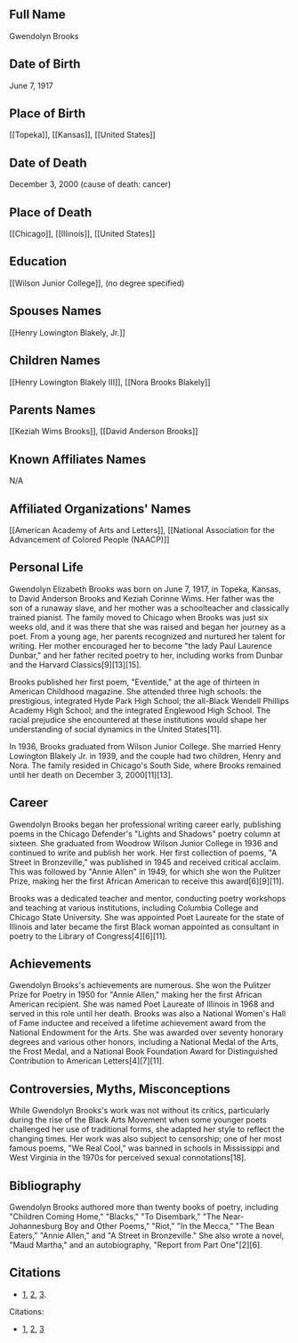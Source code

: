 ## Full Name
Gwendolyn Brooks

## Date of Birth
June 7, 1917

## Place of Birth
[[Topeka]], [[Kansas]], [[United States]]

## Date of Death
December 3, 2000 (cause of death: cancer)

## Place of Death
[[Chicago]], [[Illinois]], [[United States]]

## Education
[[Wilson Junior College]], (no degree specified)

## Spouses Names
[[Henry Lowington Blakely, Jr.]]

## Children Names
[[Henry Lowington Blakely III]], [[Nora Brooks Blakely]]

## Parents Names
[[Keziah Wims Brooks]], [[David Anderson Brooks]]

## Known Affiliates Names
N/A

## Affiliated Organizations' Names
[[American Academy of Arts and Letters]], [[National Association for the Advancement of Colored People (NAACP)]]

## Personal Life

Gwendolyn Elizabeth Brooks was born on June 7, 1917, in Topeka, Kansas, to David Anderson Brooks and Keziah Corinne Wims. Her father was the son of a runaway slave, and her mother was a schoolteacher and classically trained pianist. The family moved to Chicago when Brooks was just six weeks old, and it was there that she was raised and began her journey as a poet. From a young age, her parents recognized and nurtured her talent for writing. Her mother encouraged her to become "the lady Paul Laurence Dunbar," and her father recited poetry to her, including works from Dunbar and the Harvard Classics[9][13][15].

Brooks published her first poem, "Eventide," at the age of thirteen in American Childhood magazine. She attended three high schools: the prestigious, integrated Hyde Park High School; the all-Black Wendell Phillips Academy High School; and the integrated Englewood High School. The racial prejudice she encountered at these institutions would shape her understanding of social dynamics in the United States[11].

In 1936, Brooks graduated from Wilson Junior College. She married Henry Lowington Blakely Jr. in 1939, and the couple had two children, Henry and Nora. The family resided in Chicago's South Side, where Brooks remained until her death on December 3, 2000[11][13].

## Career

Gwendolyn Brooks began her professional writing career early, publishing poems in the Chicago Defender's "Lights and Shadows" poetry column at sixteen. She graduated from Woodrow Wilson Junior College in 1936 and continued to write and publish her work. Her first collection of poems, "A Street in Bronzeville," was published in 1945 and received critical acclaim. This was followed by "Annie Allen" in 1949, for which she won the Pulitzer Prize, making her the first African American to receive this award[6][9][11].

Brooks was a dedicated teacher and mentor, conducting poetry workshops and teaching at various institutions, including Columbia College and Chicago State University. She was appointed Poet Laureate for the state of Illinois and later became the first Black woman appointed as consultant in poetry to the Library of Congress[4][6][11].

## Achievements

Gwendolyn Brooks's achievements are numerous. She won the Pulitzer Prize for Poetry in 1950 for "Annie Allen," making her the first African American recipient. She was named Poet Laureate of Illinois in 1968 and served in this role until her death. Brooks was also a National Women's Hall of Fame inductee and received a lifetime achievement award from the National Endowment for the Arts. She was awarded over seventy honorary degrees and various other honors, including a National Medal of the Arts, the Frost Medal, and a National Book Foundation Award for Distinguished Contribution to American Letters[4][7][11].

## Controversies, Myths, Misconceptions

While Gwendolyn Brooks's work was not without its critics, particularly during the rise of the Black Arts Movement when some younger poets challenged her use of traditional forms, she adapted her style to reflect the changing times. Her work was also subject to censorship; one of her most famous poems, "We Real Cool," was banned in schools in Mississippi and West Virginia in the 1970s for perceived sexual connotations[18].

## Bibliography

Gwendolyn Brooks authored more than twenty books of poetry, including "Children Coming Home," "Blacks," "To Disembark," "The Near-Johannesburg Boy and Other Poems," "Riot," "In the Mecca," "The Bean Eaters," "Annie Allen," and "A Street in Bronzeville." She also wrote a novel, "Maud Martha," and an autobiography, "Report from Part One"[2][6].

## Citations

* [1](https://www.africanamericanpoetry.org/gwendolyn-brooks), [2](https://poets.org/poet/gwendolyn-brooks), [3](https://npg.si.edu/blog/living-self-portrait-gwendolyn-brooks).


Citations:

* [1](https://en.wikipedia.org/wiki/Gwendolyn_Brooks), [2](https://poets.org/poet/gwendolyn-brooks), [3](https://npg.si.edu/blog/living-self-portrait-gwendolyn-brooks)
